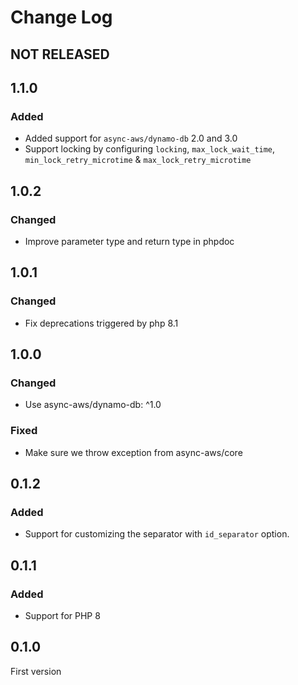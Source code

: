 # Change Log

## NOT RELEASED

## 1.1.0

### Added

- Added support for `async-aws/dynamo-db` 2.0 and 3.0
- Support locking by configuring `locking`, `max_lock_wait_time`, `min_lock_retry_microtime` & `max_lock_retry_microtime`

## 1.0.2

### Changed

- Improve parameter type and return type in phpdoc

## 1.0.1

### Changed

- Fix deprecations triggered by php 8.1

## 1.0.0

### Changed

- Use async-aws/dynamo-db: ^1.0

### Fixed

- Make sure we throw exception from async-aws/core

## 0.1.2

### Added

- Support for customizing the separator with `id_separator` option.

## 0.1.1

### Added

- Support for PHP 8

## 0.1.0

First version
